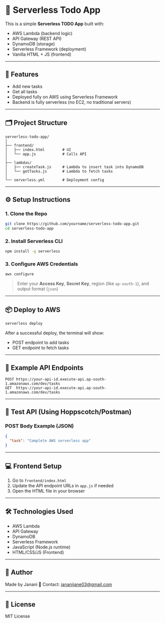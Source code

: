 # 📝 Serverless Todo App

This is a simple **Serverless TODO App** built with:

- AWS Lambda (backend logic)
- API Gateway (REST API)
- DynamoDB (storage)
- Serverless Framework (deployment)
- Vanilla HTML + JS (frontend)

---

## 🚀 Features

- Add new tasks
- Get all tasks
- Deployed fully on AWS using Serverless Framework
- Backend is fully serverless (no EC2, no traditional servers)

---

## 🗂️ Project Structure

```
serverless-todo-app/
│
├── frontend/
│   ├── index.html        # UI
│   └── app.js            # Calls API
│
├── lambdas/
│   ├── createTask.js     # Lambda to insert task into DynamoDB
│   └── getTasks.js       # Lambda to fetch tasks
│
└── serverless.yml        # Deployment config
```

---

## ⚙️ Setup Instructions

### 1. Clone the Repo

```bash
git clone https://github.com/yourname/serverless-todo-app.git
cd serverless-todo-app
```

### 2. Install Serverless CLI

```bash
npm install -g serverless
```

### 3. Configure AWS Credentials

```bash
aws configure
```

> Enter your **Access Key**, **Secret Key**, region (like `ap-south-1`), and output format (`json`)

---

## 📦 Deploy to AWS

```bash
serverless deploy
```

After a successful deploy, the terminal will show:

- POST endpoint to add tasks
- GET endpoint to fetch tasks

---

## 🔗 Example API Endpoints

```http
POST https://your-api-id.execute-api.ap-south-1.amazonaws.com/dev/tasks
GET  https://your-api-id.execute-api.ap-south-1.amazonaws.com/dev/tasks
```

---

## 🧪 Test API (Using Hoppscotch/Postman)

### POST Body Example (JSON)

```json
{
  "task": "Complete AWS serverless app"
}
```

---

## 💻 Frontend Setup

1. Go to `frontend/index.html`
2. Update the API endpoint URLs in `app.js` if needed
3. Open the HTML file in your browser

---

## 🛠 Technologies Used

- AWS Lambda
- API Gateway
- DynamoDB
- Serverless Framework
- JavaScript (Node.js runtime)
- HTML/CSS/JS (Frontend)

---

## 🙌 Author

Made by Janani
📧 Contact: jananijane03@gmail.com

---

## 📝 License

MIT License
